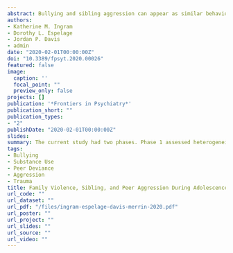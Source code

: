 ```yaml
---
abstract: Bullying and sibling aggression can appear as similar behavior, though the latter is comparatively understudied. Aligned with the Theory of Intergenerational Transmission of Violence, research suggests that exposure to family violence increases an individual's risk for perpetrating violence in their own future relationships. Additionally, Problem Behavior Theory suggests that engaging in one problem behavior (e.g., bullying) increases the likelihood of engaging in other problem behavior (e.g., substance use). In Phase 1, this study of middle school students from the U.S. examined how exposure to family violence predicted membership in latent classes of bullying and sibling aggression perpetration (N = 894, sampled from four middle schools). In Phase 2, we used mixture modeling to understand how latent classes of family violence, sibling aggression, and bullying predict future substance use, mental health outcomes, and deviance behavior later in high school. Results yielded four profiles of peer and sibling aggression - high all, high sibling aggression, high peer aggression, and low all aggression. Youth who reported witnessing more family violence at home were significantly more likely to fall into the sibling aggression only and high all classes, compared to the low all class. Phase 2 results also yielded four classes - a high all class, a sibling aggression and family violence class, a peer aggression class, and a low all class. Individuals in the high all class were more likely to experience several unfavorable outcomes (substance use, depression, delinquency) compared to other classes. This study provides evidence for pathways from witnessing violence, to perpetrating aggression across multiple contexts, to developing other deleterious mental and behavioral health outcomes. These findings highlight the negative impact family violence can have on child development, providing support for a cross-contextual approach for programming aimed at developing relationships skills.
authors:
- Katherine M. Ingram
- Dorothy L. Espelage
- Jordan P. Davis
- admin
date: "2020-02-01T00:00:00Z"
doi: "10.3389/fpsyt.2020.00026"
featured: false
image:
  caption: ''
  focal_point: ""
  preview_only: false
projects: []
publication: '*Frontiers in Psychiatry*'
publication_short: ""
publication_types:
- "2"
publishDate: "2020-02-01T00:00:00Z"
slides: 
summary: The current study had two phases. Phase 1 assessed heterogeneity in peer and sibling aggression. Specifically, we tested the theory of intergenerational transmission of violence, by using early adolescent exposure to family violence as predictors of emergent profiles of peer and sibling aggression and how these profiles differ by demographics (i.e., sex, race/ethnicity). In Phase 2, we included exposure to family violence in a mixture model with peer and sibling aggression. This phase allowed us to examine family violence exposure and engagement in peer and sibling aggression in tandem.
tags:
- Bullying
- Substance Use
- Peer Deviance
- Aggression
- Trauma
title: Family Violence, Sibling, and Peer Aggression During Adolescence - Associations with Behavioral Health Outcomese
url_code: ""
url_dataset: ""
url_pdf: "/files/ingram-espelage-davis-merrin-2020.pdf"
url_poster: ""
url_project: ""
url_slides: ""
url_source: ""
url_video: ""
---
```

